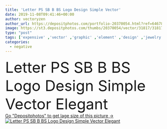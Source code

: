 ```yaml
---
title: 'Letter PS SB B BS Logo Design Simple Vector'
date: 2019-11-08T09:41:46+00:00
author: vectoryzen
author_url: https://depositphotos.com/portfolio-20370054.html?ref=64678756
image: https://st3.depositphotos.com/thumbs/20370054/vector/31817/318178394/api_thumb_450.jpg?forcejpeg=true
type: "post"
tags: ['expensive' ,'vector' ,'graphic' ,'element' ,'design' ,'jewelry' ,'luxury' ,'business' ,'sign' ,'elegance' ,'gold' ,'beauty' ,'abstract' ,'line' ,'vintage' ,'fashion' ,'classic' ,'modern' ,'symbol' ,'creative' ,'concept' ,'icon' ,'corporate' ,'elegant' ,'letter' ,'cosmetics' ,'simple' ,'template' ,'royal' ,'negative' ,'company' ,'identity' ,'font' ,'logo' ,'emblem' ,'logotype' ,'brand' ,'hotel' ,'alphabet' ,'elite' ,'boutique' ,'PS' ,'exclusive' ,'typography' ,'premium' ,'initial' ,'monogram' ,'bs' ,'sb' ]
categories: 
  - negative
---
```

<div aling="center">
            <font size="60"> Letter PS SB B BS Logo Design Simple Vector Elegant</font>   
</div>
<div>
    <a href='https://st3.depositphotos.com/thumbs/20370054/vector/31817/318178394/api_thumb_450.jpg?forcejpeg=true?ref=64678756' target=_blank > Go "Depositphotos" to get lage size of this picture ->
        <img href='https://st3.depositphotos.com/thumbs/20370054/vector/31817/318178394/api_thumb_450.jpg?forcejpeg=true?ref=64678756' src='https://st3.depositphotos.com/20370054/31817/v/950/depositphotos_318178394-stock-illustration-letter-ps-sb-b-bs.jpg?forcejpeg=true' alt='Letter PS SB B BS Logo Design Simple Vector Elegant' >
    </a>
</div>

